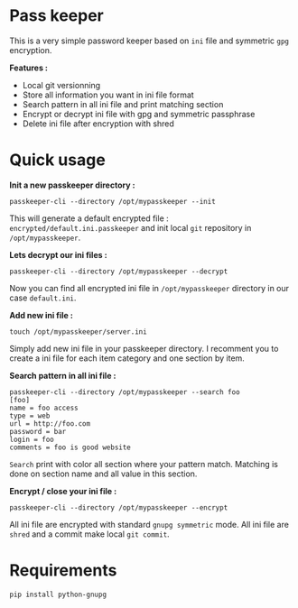 Pass keeper
============

This is a very simple password keeper based on `ini` file and symmetric `gpg` encryption.

**Features :**

  * Local git versionning
  * Store all information you want in ini file format
  * Search pattern in all ini file and print matching section
  * Encrypt or decrypt ini file with gpg and symmetric passphrase
  * Delete ini file after encryption with shred

Quick usage
===========

**Init a new passkeeper directory :**

```
passkeeper-cli --directory /opt/mypasskeeper --init
```

This will generate a default encrypted file : `encrypted/default.ini.passkeeper` and init local `git` repository in `/opt/mypasskeeper`.


**Lets decrypt our ini files :**

```
passkeeper-cli --directory /opt/mypasskeeper --decrypt
```

Now you can find all encrypted ini file in `/opt/mypasskeeper` directory in our case `default.ini`. 

**Add new ini file :**

```
touch /opt/mypasskeeper/server.ini
```

Simply add new ini file in your passkeeper directory. I recomment you to create a ini file for each item category and one section by item.

**Search pattern in all ini file :**

```
passkeeper-cli --directory /opt/mypasskeeper --search foo
[foo]
name = foo access
type = web
url = http://foo.com
password = bar
login = foo
comments = foo is good website
```

`Search` print with color all section where your pattern match. Matching is done on section name and all value in this section.

**Encrypt / close your ini file :**
```
passkeeper-cli --directory /opt/mypasskeeper --encrypt
```

All ini file are encrypted with standard `gnupg symmetric` mode. All ini file are `shred` and a commit make local `git commit`.


Requirements
=============

```pip install python-gnupg```
